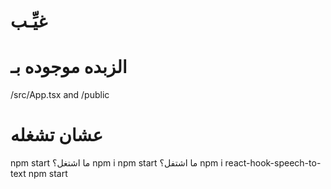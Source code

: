 # غيِّـب

# الزبده موجوده بـ

/src/App.tsx and /public

# عشان تشغله

npm start
ما اشتغل؟
npm i
npm start
ما اشتفل؟
npm i react-hook-speech-to-text
npm start
